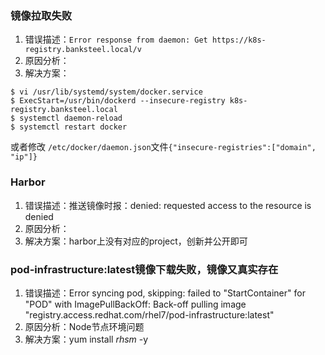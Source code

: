 ### 镜像拉取失败
1. 错误描述：`Error response from daemon: Get https://k8s-registry.banksteel.local/v`
2. 原因分析：
3. 解决方案：
```
$ vi /usr/lib/systemd/system/docker.service
$ ExecStart=/usr/bin/dockerd --insecure-registry k8s-registry.banksteel.local
$ systemctl daemon-reload
$ systemctl restart docker
```
或者修改 `/etc/docker/daemon.json`文件`{"insecure-registries":["domain", "ip"]}`

### Harbor
1. 错误描述：推送镜像时报：denied: requested access to the resource is denied
2. 原因分析：
3. 解决方案：harbor上没有对应的project，创新并公开即可


### pod-infrastructure:latest镜像下载失败，镜像又真实存在
1. 错误描述：Error syncing pod, skipping: failed to "StartContainer" for "POD" with ImagePullBackOff: Back-off pulling image "registry.access.redhat.com/rhel7/pod-infrastructure:latest"
2. 原因分析：Node节点环境问题
3. 解决方案：yum install *rhsm* -y
